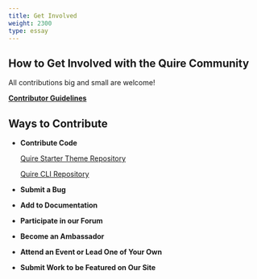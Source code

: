 ```yaml
---
title: Get Involved
weight: 2300
type: essay
---
```


## How to Get Involved with the Quire Community

All contributions big and small are welcome!

**[Contributor Guidelines](https://quire/getty.edu/community/contributor-guidelines)**

## Ways to Contribute

- **Contribute Code**

    [Quire Starter Theme Repository](https://github.com/gettypubs/quire-starter-theme)

    [Quire CLI Repository](https://github.com/gettypubs/quire-cli)
- **Submit a Bug**
- **Add to Documentation**
- **Participate in our Forum**
- **Become an Ambassador**
- **Attend an Event or Lead One of Your Own**
- **Submit Work to be Featured on Our Site**
